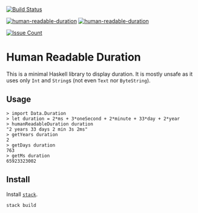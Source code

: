 [![Build Status](https://travis-ci.org/yogsototh/human-readable-duration.svg?branch=master)](https://travis-ci.org/yogsototh/human-readable-duration)

[![human-readable-duration](http://stackage.org/package/human-readable-duration/badge/lts)](http://stackage.org/lts-2/package/human-readable-duration)
[![human-readable-duration](http://stackage.org/package/human-readable-duration/badge/nightly)](http://stackage.org/lts-2/package/human-readable-duration)

[![Issue Count](https://codeclimate.com/github/yogsototh/human-readable-duration/badges/issue_count.svg)](https://codeclimate.com/github/yogsototh/human-readable-duration)


# Human Readable Duration

This is a minimal Haskell library to display duration.
It is mostly unsafe as it uses only `Int` and `String`s (not even `Text` nor `ByteString`).

## Usage

~~~ {.haskell}
> import Data.Duration
> let duration = 2*ms + 3*oneSecond + 2*minute + 33*day + 2*year
> humanReadableDuration duration
"2 years 33 days 2 min 3s 2ms"
> getYears duration
2
> getDays duration
763
> getMs duration
65923323002
~~~

## Install

Install [`stack`](http://github.com/commercialhaskell/stack).

~~~
stack build
~~~
